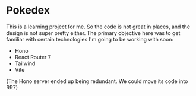 # Pokedex

This is a learning project for me. So the code is not great in places, and the design is not super pretty either. The primary objective here was to get familiar with certain technologies I'm going to be working with soon:

- Hono
- React Router 7
- Tailwind
- Vite

(The Hono server ended up being redundant. We could move its code into RR7)
